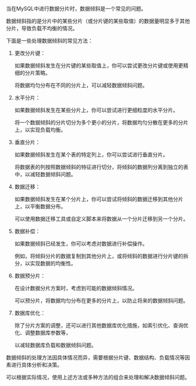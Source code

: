 当在MySQL中进行数据分片时，数据倾斜是一个常见的问题。

数据倾斜指的是分片中的某些分片（或分片键的某些取值）的数据量明显多于其他分片，导致负载不均衡的情况。

下面是一些处理数据倾斜的常见方法：

1. 更改分片键：

    如果数据倾斜发生在分片键的某些取值上，你可以尝试更改分片键或使用更精细的分片策略。
    
    将数据均匀分布在不同的分片上，可以减轻数据倾斜问题。

2. 水平分片：

    如果数据倾斜发生在某些分片上，你可以尝试进行更细粒度的水平分片。
    
    将一个数据倾斜的分片切分为多个更小的分片，将数据均匀分散在更多的分片上，以实现负载均衡。

3. 垂直分片：

    如果数据倾斜发生在某个表的特定列上，你可以尝试进行垂直分片。

    将数据表的列按照数据倾斜的特征进行切分，将倾斜的数据列分离到独立的表中，以减轻数据倾斜问题。

4. 数据迁移：

    如果数据倾斜发生在某个分片上，你可以尝试将倾斜的数据迁移到其他分片上，以平衡数据分布。

    可以使用数据迁移工具或自定义脚本来将数据从一个分片迁移到另一个分片。

5. 数据补偿：

    如果数据倾斜已经发生，你可以考虑对数据进行补偿操作。

    例如，将倾斜分片的数据复制到其他分片上，或将倾斜的数据进行分片键的拆分，以实现数据的均衡性。

6. 数据预分片：

    在设计数据分片方案时，考虑到可能的数据倾斜情况。

    可以预分片，将数据均匀分布在更多的分片上，以防止将来的数据倾斜问题。

7. 数据库优化：

    除了分片方案的调整，还可以进行其他数据库优化措施，如索引优化、查询优化、调整数据库参数等，

    以减轻数据库负载和数据倾斜问题。

数据倾斜的处理方法因具体情况而异，需要根据分片键、数据结构、负载情况等因素进行具体分析和决策。

可以根据实际情况，使用上述方法或多种方法的组合来处理和解决数据倾斜问题。